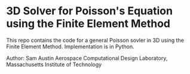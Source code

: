 # 3D Solver for Poisson's Equation using the Finite Element Method

This repo contains the code for a general Poisson sovler in 3D using the Finite Element Method. Implementation is in Python.

Author: Sam Austin
Aerospace Computational Design Laboratory, Massachusetts Institute of Technology
